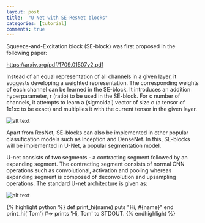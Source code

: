 ```yaml
---
layout: post
title:  "U-Net with SE-ResNet blocks"
categories: [tutorial]
comments: true
---
```

Squeeze-and-Excitation block (SE-block) was first proposed in the following paper:

https://arxiv.org/pdf/1709.01507v2.pdf

Instead of an equal representation of all channels in a given layer, it suggests developing a weighted representation. The corresponding weights of each channel can be learned in the SE-block.
It introduces an addition hyperparameter, r (ratio) to be used in the SE-block.
For c number of channels, it attempts to learn a (sigmoidal) vector of size c (a tensor of 1x1xc to be exact) and multiplies it with the current tensor in the given layer.

![alt text](https://cdn-images-1.medium.com/max/1600/1*WNk-atKDUsZPvMddvYL01g.png)

Apart from ResNet, SE-blocks can also be implemented in other popular classification models such as Inception and DenseNet.
In this, SE-blocks will be implemented in U-Net, a popular segmentation model.

U-net consists of two segments - a contracting segment followed by an expanding segment. The contracting segment consists of normal CNN operations such as convolutional, activation and pooling whereas expanding segment is composed of deconvolution and upsampling operations.
The standard U-net architecture is given as:

![alt text](http://deeplearning.net/tutorial/_images/unet.jpg)


{% highlight python %}
def print_hi(name)
  puts "Hi, #{name}"
end
print_hi('Tom')
#=> prints 'Hi, Tom' to STDOUT.
{% endhighlight %}


[jekyll]:      http://jekyllrb.com
[jekyll-gh]:   https://github.com/jekyll/jekyll
[jekyll-help]: https://github.com/jekyll/jekyll-help
